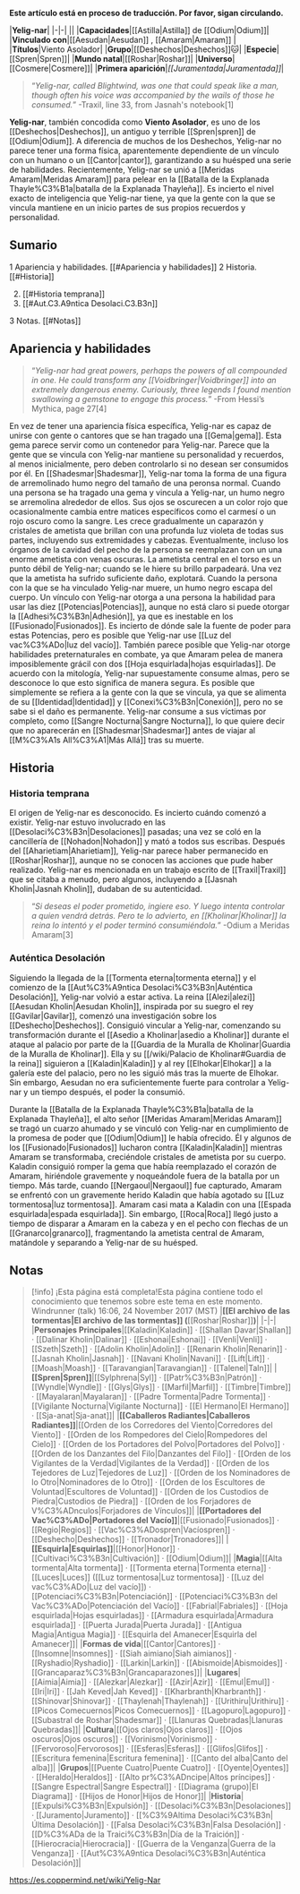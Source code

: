 **Este artículo está en proceso de traducción. Por favor, sigan circulando.**


|**Yelig-nar**|
|-|-|
||
|**Capacidades**|[[Astilla\|Astilla]] de [[Odium\|Odium]]|
|**Vinculado con**|[[Aesudan\|Aesudan]] , [[Amaram\|Amaram]] |
|**Títulos**|Viento Asolador|
|**Grupo**|[[Deshechos\|Deshechos]]🐱︎|
|**Especie**|[[Spren\|Spren]]|
|**Mundo natal**|[[Roshar\|Roshar]]|
|**Universo**|[[Cosmere\|Cosmere]]|
|**Primera aparición**|*[[Juramentada\|Juramentada]]*|

>“*Yelig-nar, called Blightwind, was one that could speak like a man, though often his voice was accompanied by the wails of those he consumed.*”
\-Traxil, line 33, from Jasnah's notebook[1]


**Yelig-nar**, también concodida como **Viento Asolador**, es uno de los [[Deshechos\|Deshechos]], un antiguo y terrible [[Spren\|spren]] de [[Odium\|Odium]]. A diferencia de muchos de los Deshechos, Yelig-nar no parece tener una forma física, aparentemente dependiente de un vínculo con un humano o un [[Cantor\|cantor]], garantizando a su huésped una serie de habilidades. Recientemente, Yelig-nar se unió a [[Meridas Amaram\|Meridas Amaram]] para pelear en la [[Batalla de la Explanada Thayle%C3%B1a\|batalla de la Explanada Thayleña]]. Es incierto el nivel exacto de inteligencia que Yelig-nar tiene, ya que la gente con la que se vincula mantiene en un inicio partes de sus propios recuerdos y personalidad.

## Sumario

1 Apariencia y habilidades. [[#Apariencia y habilidades]] 
2 Historia. [[#Historia]] 

2. [[#Historia temprana]] 
2. [[#Aut.C3.A9ntica Desolaci.C3.B3n]] 


3 Notas. [[#Notas]] 


## Apariencia y habilidades
>“*Yelig-nar had great powers, perhaps the powers of all  compounded in one. He could transform any [[Voidbringer\|Voidbringer]] into an extremely dangerous enemy. Curiously, three legends I found mention swallowing a gemstone to engage this process.*”
\-From Hessi’s Mythica, page 27[4]


En vez de tener una apariencia física específica, Yelig-nar es capaz de unirse con gente o cantores que se han tragado una [[Gema\|gema]]. Esta gema parece servir como un contenedor para Yelig-nar. Parece que la gente que se vincula con Yelig-nar mantiene su personalidad y recuerdos, al menos inicialmente, pero deben controlarlo si no desean ser consumidos por él.
En [[Shadesmar\|Shadesmar]], Yelig-nar toma la forma de una figura de arremolinado humo negro del tamaño de una peronsa normal. Cuando una persona se ha tragado una gema y vincula a Yelig-nar, un humo negro se arremolina alrededor de ellos. Sus ojos se oscurecen a un color rojo que ocasionalmente cambia entre matices específicos como el carmesí o un rojo oscuro como la sangre. Les crece gradualmente un caparazón y cristales de ametista que brillan con una profunda luz violeta de todas sus partes, incluyendo sus extremidades y cabezas. Eventualmente, incluso los órganos de la cavidad del pecho de la persona se reemplazan con un una enorme ametista con venas oscuras. La ametista central en el torso es un punto débil de Yelig-nar; cuando se le hiere su brillo parpadeará. Una vez que la ametista ha sufrido suficiente daño, explotará. Cuando la persona con la que se ha vinculado Yelig-nar muere, un humo negro escapa del cuerpo.
Un vínculo con Yelig-nar otorga a una persona la habilidad para usar las diez [[Potencias\|Potencias]], aunque no está claro si puede otorgar la [[Adhesi%C3%B3n\|Adhesión]], ya que es inestable en los [[Fusionado\|Fusionados]]. Es incierto de dónde sale la fuente de poder para estas Potencias, pero es posible que Yelig-nar use [[Luz del vac%C3%ADo\|luz del vacío]]. También parece posible que Yelig-nar otorge habilidades preternaturales en combate, ya que Amaram pelea de manera imposiblemente grácil con dos [[Hoja esquirlada\|hojas esquirladas]].
De acuerdo con la mitología, Yelig-nar supuestamente consume almas, pero se desconoce lo que esto significa de manera segura. Es posible que simplemente se refiera a la gente con la que se vincula, ya que se alimenta de su [[Identidad\|Identidad]] y [[Conexi%C3%B3n\|Conexión]], pero no se sabe si el daño es permanente. Yelig-nar consume a sus víctimas por completo, como [[Sangre Nocturna\|Sangre Nocturna]], lo que quiere decir que no aparecerán en [[Shadesmar\|Shadesmar]] antes de viajar al [[M%C3%A1s All%C3%A1\|Más Allá]] tras su muerte.

## Historia
### Historia temprana
El origen de Yelig-nar es desconocido. Es incierto cuándo comenzó a existir. Yelig-nar estuvo involucrado en las [[Desolaci%C3%B3n\|Desolaciones]] pasadas; una vez se coló en la cancillería de [[Nohadon\|Nohadon]] y mató a todos sus escribas. Después del [[Aharietiam\|Aharietiam]], Yelig-nar parece haber permanecido en [[Roshar\|Roshar]], aunque no se conocen las acciones que pude haber realizado. Yelig-nar es mencionada en un trabajo escrito de [[Traxil\|Traxil]] que se citaba a menudo, pero algunos, incluyendo a [[Jasnah Kholin\|Jasnah Kholin]], dudaban de su autenticidad.

>“*Si deseas el poder prometido, ingiere eso. Y luego intenta controlar a quien vendrá detrás. Pero te lo advierto, en [[Kholinar\|Kholinar]] la reina lo intentó y el poder terminó consumiéndola.*”
\-Odium a Meridas Amaram[3]

### Auténtica Desolación

Siguiendo la llegada de la [[Tormenta eterna\|tormenta eterna]] y el comienzo de la [[Aut%C3%A9ntica Desolaci%C3%B3n\|Auténtica Desolación]], Yelig-nar volvió a estar activa. La reina [[Alezi\|alezi]] [[Aesudan Kholin\|Aesudan Kholin]], inspirada por su suegro el rey [[Gavilar\|Gavilar]], comenzó una investigación sobre los [[Deshecho\|Deshechos]]. Consiguió vincular a Yelig-nar, comenzando su transformación durante el [[Asedio a Kholinar\|asedio a Kholinar]] durante el ataque al palacio por parte de la [[Guardia de la Muralla de Kholinar\|Guardia de la Muralla de Kholinar]]. Ella y su [[/wiki/Palacio de Kholinar#Guardia de la reina]] siguieron a [[Kaladin\|Kaladin]] y al rey [[Elhokar\|Elhokar]] a la galería este del palacio, pero no les siguió más tras la muerte de Elhokar. Sin embargo, Aesudan no era suficientemente fuerte para controlar a Yelig-nar y un tiempo después, el poder la consumió.


Durante la [[Batalla de la Explanada Thayle%C3%B1a\|batalla de la Explanada Thayleña]], el alto señor [[Meridas Amaram\|Meridas Amaram]] se tragó un cuarzo ahumado y se vinculó con Yelig-nar en cumplimiento de la promesa de poder que [[Odium\|Odium]] le había ofrecido. Él y algunos de los [[Fusionado\|Fusionados]] lucharon contra [[Kaladin\|Kaladin]] mientras Amaram se transformaba, creciéndole cristales de ametista por su cuerpo. Kaladin consiguió romper la gema que había reemplazado el corazón de Amaram, hiriéndole gravemente y noqueándole fuera de la batalla por un tiempo. Más tarde, cuando [[Nergaoul\|Nergaoul]] fue capturado, Amaram se enfrentó con un gravemente herido Kaladin que había agotado su [[Luz tormentosa\|luz tormentosa]]. Amaram casi mata a Kaladin con una [[Espada esquirlada\|espada esquirlada]]. Sin embargo, [[Roca\|Roca]] llegó justo a tiempo de disparar a Amaram en la cabeza y en el pecho con flechas de un [[Granarco\|granarco]], fragmentando la ametista central de Amaram, matándole y separando a Yelig-nar de su huésped.

## Notas

> [!info] ¡Esta página está completa!Esta página contiene todo el conocimiento que tenemos sobre este tema en este momento.
Windrunner (talk) 16:06, 24 November 2017 (MST)
|**[[El archivo de las tormentas\|El archivo de las tormentas]] (**[[Roshar\|Roshar]]**)**|
|-|-|
|**Personajes Principales**|[[Kaladin\|Kaladin]] · [[Shallan Davar\|Shallan]] · [[Dalinar Kholin\|Dalinar]] · [[Eshonai\|Eshonai]] · [[Venli\|Venli]] · [[Szeth\|Szeth]] · [[Adolin Kholin\|Adolin]] · [[Renarin Kholin\|Renarin]] · [[Jasnah Kholin\|Jasnah]] · [[Navani Kholin\|Navani]] · [[Lift\|Lift]] · [[Moash\|Moash]] · [[Taravangian\|Taravangian]] · [[Talenel\|Taln]]|
|**[[Spren\|Spren]]**|[[Sylphrena\|Syl]] · [[Patr%C3%B3n\|Patrón]] · [[Wyndle\|Wyndle]] · [[Glys\|Glys]] · [[Marfil\|Marfil]] · [[Timbre\|Timbre]] · [[Mayalaran\|Mayalaran]] · [[Padre Tormenta\|Padre Tormenta]] · [[Vigilante Nocturna\|Vigilante Nocturna]] · [[El Hermano\|El Hermano]] · [[Sja-anat\|Sja-anat]]|
|**[[Caballeros Radiantes\|Caballeros Radiantes]]**|[[Orden de los Corredores del Viento\|Corredores del Viento]] · [[Orden de los Rompedores del Cielo\|Rompedores del Cielo]] · [[Orden de los Portadores del Polvo\|Portadores del Polvo]] · [[Orden de los Danzantes del Filo\|Danzantes del Filo]] · [[Orden de los Vigilantes de la Verdad\|Vigilantes de la Verdad]] · [[Orden de los Tejedores de Luz\|Tejedores de Luz]] · [[Orden de los Nominadores de lo Otro\|Nominadores de lo Otro]] · [[Orden de los Escultores de Voluntad\|Escultores de Voluntad]] · [[Orden de los Custodios de Piedra\|Custodios de Piedra]] · [[Orden de los Forjadores de V%C3%ADnculos\|Forjadores de Vínculos]]|
|**[[Portadores del Vac%C3%ADo\|Portadores del Vacío]]**|[[Fusionado\|Fusionados]] · [[Regio\|Regios]] · [[Vac%C3%ADospren\|Vacíospren]] · [[Deshecho\|Deshechos]] · [[Tronador\|Tronadores]]|
|**[[Esquirla\|Esquirlas]]**|[[Honor\|Honor]] · [[Cultivaci%C3%B3n\|Cultivación]] · [[Odium\|Odium]]|
|**Magia**|[[Alta tormenta\|Alta tormenta]] · [[Tormenta eterna\|Tormenta eterna]] · [[Luces\|Luces]] ([[Luz tormentosa\|Luz tormentosa]] · [[Luz del vac%C3%ADo\|Luz del vacío]]) · [[Potenciaci%C3%B3n\|Potenciación]] · [[Potenciaci%C3%B3n del Vac%C3%ADo\|Potenciación del Vacío]] · [[Fabrial\|Fabriales]] · [[Hoja esquirlada\|Hojas esquirladas]] · [[Armadura esquirlada\|Armadura esquirlada]] · [[Puerta Jurada\|Puerta Jurada]] · [[Antigua Magia\|Antigua Magia]] · [[Esquirla del Amanecer\|Esquirla del Amanecer]]|
|**Formas de vida**|[[Cantor\|Cantores]] · [[Insomne\|Insomnes]] · [[Siah aimiano\|Siah aimianos]] · [[Ryshadio\|Ryshadio]] · [[Larkin\|Larkin]] · [[Abismoide\|Abismoides]] · [[Grancaparaz%C3%B3n\|Grancaparazones]]|
|**Lugares**|[[Aimia\|Aimia]] · [[Alezkar\|Alezkar]] · [[Azir\|Azir]] · [[Emul\|Emul]] · [[Iri\|Iri]] · [[Jah Keved\|Jah Keved]] · [[Kharbranth\|Kharbranth]] · [[Shinovar\|Shinovar]] · [[Thaylenah\|Thaylenah]] · [[Urithiru\|Urithiru]] · [[Picos Comecuernos\|Picos Comecuernos]] · [[Lagopuro\|Lagopuro]] · [[Subastral de Roshar\|Shadesmar]] · [[Llanuras Quebradas\|Llanuras Quebradas]]|
|**Cultura**|[[Ojos claros\|Ojos claros]] · [[Ojos oscuros\|Ojos oscuros]] · [[Vorinismo\|Vorinismo]] · [[Fervoroso\|Fervorosos]] · [[Esferas\|Esferas]] · [[Glifos\|Glifos]] · [[Escritura femenina\|Escritura femenina]] · [[Canto del alba\|Canto del alba]]|
|**Grupos**|[[Puente Cuatro\|Puente Cuatro]] · [[Oyente\|Oyentes]] · [[Heraldo\|Heraldos]] · [[Alto pr%C3%ADncipe\|Altos príncipes]] · [[Sangre Espectral\|Sangre Espectral]] · [[Diagrama (grupo)\|El Diagrama]] · [[Hijos de Honor\|Hijos de Honor]]|
|**Historia**|[[Expulsi%C3%B3n\|Expulsión]] · [[Desolaci%C3%B3n\|Desolaciones]] · [[Juramento\|Juramento]] · [[%C3%9Altima Desolaci%C3%B3n\|Última Desolación]] · [[Falsa Desolaci%C3%B3n\|Falsa Desolación]] · [[D%C3%ADa de la Traici%C3%B3n\|Día de la Traición]] · [[Hierocracia\|Hierocracia]] · [[Guerra de la Venganza\|Guerra de la Venganza]] · [[Aut%C3%A9ntica Desolaci%C3%B3n\|Auténtica Desolación]]|



https://es.coppermind.net/wiki/Yelig-Nar